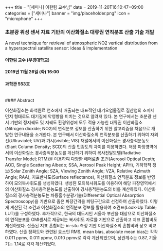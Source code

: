 +++
title = "[세미나] 이한림 교수님"
date = 2019-11-20T16:10:47+09:00
categories = ["세미나"]
banner = "img/placeholder.png"
icon = "microphone"
+++
###  초분광 위성 센서 자료 기반의 이산화질소 대류권 연직분포 산출 기술 개발
A novel technique for retrieval of atmospheric NO2 vertical distribution from a hyperspectral satellite sensor: Ideas & Implementation
<br>
#### 이한림 교수 (부경대학교)
#### 2019년 11월 26일 (화) 16:00
#### 과학관 553호
<br>
#### Abstract

이산화질소는 화석원료 연소에서 배출되는 대표적인 대기오염물질로 질산염의 초미세먼지 형태로도 대기질에 악영향을 미치는 것으로 알려져 있다. 본 연구에서는 초분광 센서 기반의 정지궤도 및 저궤도 환경위성에 모두 적용 가능한 대류권 이산화질소(Nitrogen dioxide; NO2)의 연직분포 정보를 산출하기 위한 알고리즘을 처음으로 개발한 연구내용을 소개한다. 본 연구에서 이산화질소의 연직분포를 산출하기 위하여 자외선(Ultraviolet; UV)과 가시(visible; VIS) 채널에서의 이산화질소 경사층적분농도(Slant Column Density; SCD)의 산출 민감도의 차이를 이용하였다. 해당 파장영역에서의 이산화질소 경사층적분농도를 계산하기 위하여 복사전달모델(Radiative Transfer Model; RTM)을 이용하여 다양한 에어로졸 조건(Aerosol Optical Depth; AOD, Single Scattering Albedo; SSA, Aerosol Peak Height; APH), 기하학적 정보(Solar Zenith Angle; SZA, Viewing Zenith Angle; VZA, Relative Azimuth Angle; RAA), 지표반사도(Surface reflectance), 이산화질소 연직분포 정보를 반영하여 모의복사휘도를 생성하였다. 생성된 모의복사휘도를 이용하여 해당 파장영역에서의 이산화질소 경사층적분농도를 산출하여 경사층적분농도의 비를 계산하였다. 이산화질소의 경사층적분농도는 차등흡수분광기술(Differential Optical Absorption Spectroscopy)을 기반으로 좁은 파장간격을 피팅구간으로 선정하여 산출하였다. 이렇게 계산된 각 조건과 이산화질소의 연직분포 정보를 활용하여 조견표(Look-Up Table; LUT)를 구성하였다. 추가적으로, 한국의 대도시인 서울과 부산을 대상으로 이산화질소의 연직분포를 OMI센서로 제공되는 복사휘도 자료를 기반으로 산출하고 지표 혼합비도 계산하였다. 산출된 지표 혼합비는 in-situ 측정 기반 이산화질소의 혼합비와 상호 비교하였다. 산출 정확도와 관련된 요소인 RMS, mean bias, absolute mean bias는 각각 0.011 ppmv, 0.011 ppmv, 0.010 ppmv로 각각 계산되었으며, 상관계수는 0.87, 기울기는 1.14로 각각 계산되었다.
